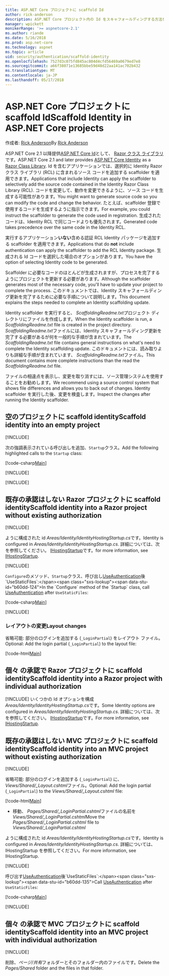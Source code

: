 ```yaml
---
title: ASP.NET Core プロジェクトに scaffold Id
author: rick-anderson
description: ASP.NET Core プロジェクト内の Id をスキャフォールディングする方法を説明します。
manager: wpickett
monikerRange: '>= aspnetcore-2.1'
ms.author: riande
ms.date: 5/16/2018
ms.prod: asp.net-core
ms.technology: aspnet
ms.topic: article
uid: security/authentication/scaffold-identity
ms.openlocfilehash: 7527d3c075fd845ac804d4cfd56469a0679ed7e8
ms.sourcegitcommit: a66f38071e13685bbe59d48d22aa141ac702b432
ms.translationtype: MT
ms.contentlocale: ja-JP
ms.lasthandoff: 05/17/2018
---
```

# <a name="scaffold-identity-in-aspnet-core-projects"></a><span data-ttu-id="b60dd-103">ASP.NET Core プロジェクトに scaffold Id</span><span class="sxs-lookup"><span data-stu-id="b60dd-103">Scaffold Identity in ASP.NET Core projects</span></span>

<span data-ttu-id="b60dd-104">作成者: [Rick Anderson](https://twitter.com/RickAndMSFT)</span><span class="sxs-lookup"><span data-stu-id="b60dd-104">By [Rick Anderson](https://twitter.com/RickAndMSFT)</span></span>

<span data-ttu-id="b60dd-105">ASP.NET Core 2.1 以降提供[ASP.NET Core Id](xref:security/authentication/identity)として、 [Razor クラス ライブラリ](xref:mvc/razor-pages/ui-class)です。</span><span class="sxs-lookup"><span data-stu-id="b60dd-105">ASP.NET Core 2.1 and later provides [ASP.NET Core Identity](xref:security/authentication/identity) as a [Razor Class Library](xref:mvc/razor-pages/ui-class).</span></span> <span data-ttu-id="b60dd-106">Id を含むアプリケーションでは、選択的に Identity Razor クラス ライブラリ (RCL) に含まれるソース コードを追加する scaffolder を適用できます。</span><span class="sxs-lookup"><span data-stu-id="b60dd-106">Applications that include Identity can apply the scaffolder to selectively add the source code contained in the Identity Razor Class Library (RCL).</span></span> <span data-ttu-id="b60dd-107">コードを変更して、動作を変更できるように、ソース コードを生成する可能性があります。</span><span class="sxs-lookup"><span data-stu-id="b60dd-107">You might want to generate source code so you can modify the code and change the behavior.</span></span> <span data-ttu-id="b60dd-108">たとえば、scaffolder 登録で使用するコードを生成するように指示できます。</span><span class="sxs-lookup"><span data-stu-id="b60dd-108">For example, you could instruct the scaffolder to generate the code used in registration.</span></span> <span data-ttu-id="b60dd-109">生成されたコードは、Identity RCL で同じコードよりも優先されます。</span><span class="sxs-lookup"><span data-stu-id="b60dd-109">Generated code takes precedence over the same code in the Identity RCL.</span></span>

<span data-ttu-id="b60dd-110">実行するアプリケーション**いない**含める認証 RCL Identity パッケージを追加する scaffolder を適用できます。</span><span class="sxs-lookup"><span data-stu-id="b60dd-110">Applications that do **not** include authentication can apply the scaffolder to add the RCL Identity package.</span></span> <span data-ttu-id="b60dd-111">生成される Id コードを選択した場合のオプションがあります。</span><span class="sxs-lookup"><span data-stu-id="b60dd-111">You have the option of selecting Identity code to be generated.</span></span>

<span data-ttu-id="b60dd-112">Scaffolder に必要なコードのほとんどが生成されますが、プロセスを完了するようにプロジェクトを更新する必要があります。</span><span class="sxs-lookup"><span data-stu-id="b60dd-112">Although the scaffolder generates most of the necessary code, you'll have to update your project to complete the process.</span></span> <span data-ttu-id="b60dd-113">このドキュメントでは、Identity スキャフォールディング更新を完了するために必要な手順について説明します。</span><span class="sxs-lookup"><span data-stu-id="b60dd-113">This document explains the steps needed to complete an Identity scaffolding update.</span></span>

<span data-ttu-id="b60dd-114">Identity scaffolder を実行すると、 *ScaffoldingReadme.txt*プロジェクト ディレクトリにファイルを作成します。</span><span class="sxs-lookup"><span data-stu-id="b60dd-114">When the Identity scaffolder is run, a *ScaffoldingReadme.txt* file is created in the project directory.</span></span> <span data-ttu-id="b60dd-115">*ScaffoldingReadme.txt*ファイルには、Identity スキャフォールディング更新を完了する必要があるが何を一般的な手順が含まれています。</span><span class="sxs-lookup"><span data-stu-id="b60dd-115">The *ScaffoldingReadme.txt* file contains general instructions on what's need to complete the Identity scaffolding update.</span></span> <span data-ttu-id="b60dd-116">このドキュメントには、読み取りよりも詳細な手順が含まれています、 *ScaffoldingReadme.txt*ファイル。</span><span class="sxs-lookup"><span data-stu-id="b60dd-116">This document contains more complete instructions than the read the *ScaffoldingReadme.txt* file.</span></span>

<span data-ttu-id="b60dd-117">ファイルの相違点を表示し、変更を取り消すには、ソース管理システムを使用することをお勧めします。</span><span class="sxs-lookup"><span data-stu-id="b60dd-117">We recommend using a source control system that shows file differences and allows you to back out of changes.</span></span> <span data-ttu-id="b60dd-118">Identity scaffolder を実行した後、変更を検査します。</span><span class="sxs-lookup"><span data-stu-id="b60dd-118">Inspect the changes after running the Identity scaffolder.</span></span>

## <a name="scaffold-identity-into-an-empty-project"></a><span data-ttu-id="b60dd-119">空のプロジェクトに scaffold identity</span><span class="sxs-lookup"><span data-stu-id="b60dd-119">Scaffold identity into an empty project</span></span>

[!INCLUDE[](~/includes/scaffold-identity/id-scaffold-dlg.md)]

<span data-ttu-id="b60dd-120">次の強調表示されている呼び出しを追加、`Startup`クラス。</span><span class="sxs-lookup"><span data-stu-id="b60dd-120">Add the following highlighted calls to the `Startup` class:</span></span>

[!code-csharp[Main](scaffold-identity/sample/StartupEmpty.cs?name=snippet1&highlight=5,20-23)]

[!INCLUDE[](~/includes/scaffold-identity/hsts.md)]

[!INCLUDE[](~/includes/scaffold-identity/migrations.md)]

## <a name="scaffold-identity-into-a-razor-project-without-existing-authorization"></a><span data-ttu-id="b60dd-121">既存の承認はしない Razor プロジェクトに scaffold identity</span><span class="sxs-lookup"><span data-stu-id="b60dd-121">Scaffold identity into a Razor project without existing authorization</span></span>

<!--
set projNam=RPnoAuth
set projType=razor
set version=2.1.0-rc1-final

dotnet new %projType% -o %projNam%
cd %projNam%
dotnet add package Microsoft.VisualStudio.Web.CodeGeneration.Design -v %version%
dotnet restore
dotnet aspnet-codegenerator identity --useDefaultUI
dotnet ef migrations add CreateIdentitySchema
dotnet ef database update
-->

[!INCLUDE[](~/includes/scaffold-identity/id-scaffold-dlg.md)]

<span data-ttu-id="b60dd-122">ように構成された id *Areas/Identity/IdentityHostingStartup.cs*です。</span><span class="sxs-lookup"><span data-stu-id="b60dd-122">Identity is configured in *Areas/Identity/IdentityHostingStartup.cs*.</span></span> <span data-ttu-id="b60dd-123">詳細については、次を参照してください。 [IHostingStartup](xref:fundamentals/configuration/platform-specific-configuration)です。</span><span class="sxs-lookup"><span data-stu-id="b60dd-123">for more information, see [IHostingStartup](xref:fundamentals/configuration/platform-specific-configuration).</span></span>

[!INCLUDE[](~/includes/scaffold-identity/migrations.md)]

<span data-ttu-id="b60dd-124">`Configure`のメソッド、`Startup`クラス、呼び出し[UseAuthentication](https://docs.microsoft.com/en-us/dotnet/api/microsoft.aspnetcore.builder.authappbuilderextensions.useauthentication?view=aspnetcore-2.0#Microsoft_AspNetCore_Builder_AuthAppBuilderExtensions_UseAuthentication_Microsoft_AspNetCore_Builder_IApplicationBuilder_)後`UseStaticFiles`:</span><span class="sxs-lookup"><span data-stu-id="b60dd-124">In the `Configure` method of the `Startup` class, call [UseAuthentication](https://docs.microsoft.com/en-us/dotnet/api/microsoft.aspnetcore.builder.authappbuilderextensions.useauthentication?view=aspnetcore-2.0#Microsoft_AspNetCore_Builder_AuthAppBuilderExtensions_UseAuthentication_Microsoft_AspNetCore_Builder_IApplicationBuilder_) after `UseStaticFiles`:</span></span>

[!code-csharp[Main](scaffold-identity/sample/StartupRPnoAuth.cs?name=snippet1&highlight=29)]

[!INCLUDE[](~/includes/scaffold-identity/hsts.md)]

### <a name="layout-changes"></a><span data-ttu-id="b60dd-125">レイアウトの変更</span><span class="sxs-lookup"><span data-stu-id="b60dd-125">Layout changes</span></span>

<span data-ttu-id="b60dd-126">省略可能: 部分のログインを追加する (`_LoginPartial`) をレイアウト ファイル。</span><span class="sxs-lookup"><span data-stu-id="b60dd-126">Optional: Add the login partial (`_LoginPartial`) to the layout file:</span></span>

[!code-html[Main](scaffold-identity/sample/_Layout.cshtml?highlight=37)]

## <a name="scaffold-identity-into-a-razor-project-with-individual-authorization"></a><span data-ttu-id="b60dd-127">個々 の承認で Razor プロジェクトに scaffold identity</span><span class="sxs-lookup"><span data-stu-id="b60dd-127">Scaffold identity into a Razor project with individual authorization</span></span>

<!--
dotnet new razor -au Individual -o RPauth
cd RPauth
dotnet add package Microsoft.VisualStudio.Web.CodeGeneration.Design -v "2.1.0-rc1-final"
dotnet restore
dotnet aspnet-codegenerator identity -dc RPauth.Data.ApplicationDbContext --files Account.Register
-->

[!INCLUDE[](~/includes/scaffold-identity/id-scaffold-dlg-auth.md)]
<span data-ttu-id="b60dd-128">いくつかの Id オプションを構成*Areas/Identity/IdentityHostingStartup.cs*です。</span><span class="sxs-lookup"><span data-stu-id="b60dd-128">Some Identity options are configured in *Areas/Identity/IdentityHostingStartup.cs*.</span></span> <span data-ttu-id="b60dd-129">詳細については、次を参照してください。 [IHostingStartup](xref:fundamentals/configuration/platform-specific-configuration)です。</span><span class="sxs-lookup"><span data-stu-id="b60dd-129">For more information, see [IHostingStartup](xref:fundamentals/configuration/platform-specific-configuration).</span></span>

## <a name="scaffold-identity-into-an-mvc-project-without-existing-authorization"></a><span data-ttu-id="b60dd-130">既存の承認はしない MVC プロジェクトに scaffold identity</span><span class="sxs-lookup"><span data-stu-id="b60dd-130">Scaffold identity into an MVC project without existing authorization</span></span>

<!--
set projNam=MvcNoAuth
set projType=mvc
set version=2.1.0-rc1-final

dotnet new %projType% -o %projNam%
cd %projNam%
dotnet add package Microsoft.VisualStudio.Web.CodeGeneration.Design -v %version%
dotnet restore
dotnet aspnet-codegenerator identity --useDefaultUI
dotnet ef migrations add CreateIdentitySchema
dotnet ef database update
-->

[!INCLUDE[](~/includes/scaffold-identity/id-scaffold-dlg.md)]

<span data-ttu-id="b60dd-131">省略可能: 部分のログインを追加する (`_LoginPartial`) に、 *Views/Shared/_Layout.cshtml*ファイル。</span><span class="sxs-lookup"><span data-stu-id="b60dd-131">Optional: Add the login partial (`_LoginPartial`) to the *Views/Shared/_Layout.cshtml* file:</span></span>

[!code-html[Main](scaffold-identity/sample/_LayoutMvc.cshtml?highlight=37)]

* <span data-ttu-id="b60dd-132">移動、 *Pages/Shared/_LoginPartial.cshtml*ファイルの名前を*Views/Shared/_LoginPartial.cshtml*</span><span class="sxs-lookup"><span data-stu-id="b60dd-132">Move the *Pages/Shared/_LoginPartial.cshtml* file to *Views/Shared/_LoginPartial.cshtml*</span></span>

<span data-ttu-id="b60dd-133">ように構成された id *Areas/Identity/IdentityHostingStartup.cs*です。</span><span class="sxs-lookup"><span data-stu-id="b60dd-133">Identity is configured in *Areas/Identity/IdentityHostingStartup.cs*.</span></span> <span data-ttu-id="b60dd-134">詳細については、IHostingStartup を参照してください。</span><span class="sxs-lookup"><span data-stu-id="b60dd-134">For more information, see IHostingStartup.</span></span>

[!INCLUDE[](~/includes/scaffold-identity/migrations.md)]

<span data-ttu-id="b60dd-135">呼び出す[UseAuthentication](https://docs.microsoft.com/en-us/dotnet/api/microsoft.aspnetcore.builder.authappbuilderextensions.useauthentication?view=aspnetcore-2.0#Microsoft_AspNetCore_Builder_AuthAppBuilderExtensions_UseAuthentication_Microsoft_AspNetCore_Builder_IApplicationBuilder_)後`UseStaticFiles`:</span><span class="sxs-lookup"><span data-stu-id="b60dd-135">Call [UseAuthentication](https://docs.microsoft.com/en-us/dotnet/api/microsoft.aspnetcore.builder.authappbuilderextensions.useauthentication?view=aspnetcore-2.0#Microsoft_AspNetCore_Builder_AuthAppBuilderExtensions_UseAuthentication_Microsoft_AspNetCore_Builder_IApplicationBuilder_) after `UseStaticFiles`:</span></span>

[!code-csharp[Main](scaffold-identity/sample/StartupMvcNoAuth.cs?name=snippet1&highlight=23)]

[!INCLUDE[](~/includes/scaffold-identity/hsts.md)]

## <a name="scaffold-identity-into-an-mvc-project-with-individual-authorization"></a><span data-ttu-id="b60dd-136">個々 の承認で MVC プロジェクトに scaffold identity</span><span class="sxs-lookup"><span data-stu-id="b60dd-136">Scaffold identity into an MVC project with individual authorization</span></span>

<!--
dotnet new mvc -au Individual -o MvcAuth
cd MvcAuth
dotnet add package Microsoft.VisualStudio.Web.CodeGeneration.Design -v "2.1.0-rc1-final"
dotnet restore
dotnet aspnet-codegenerator identity -dc MvcAuth.Data.ApplicationDbContext --files Account.Register
-->

[!INCLUDE[](~/includes/scaffold-identity/id-scaffold-dlg-auth.md)]

<span data-ttu-id="b60dd-137">削除、*ページ/共有*フォルダーとそのフォルダー内のファイルです。</span><span class="sxs-lookup"><span data-stu-id="b60dd-137">Delete the *Pages/Shared* folder and the files in that folder.</span></span>
